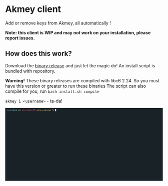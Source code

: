 # Akmey client

Add or remove keys from Akmey, all automatically !

**Note: this client is WIP and may not work on your installation, please report issues.**

## How does this work?

Download the [binary release](https://github.com/akmey/akmey-client/releases) and just let the magic do!
An install script is bundled with repository.

**Warning!** These binary releases are compiled with libc6 2.24. So you must have this version or greater to run these binaries
The script can also compile for you, run `bash install.sh compile`

`akmey i <username>` - ta-da!

![Demo](demo.gif) 

